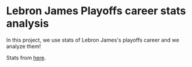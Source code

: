 # Lebron James Playoffs career stats analysis
In this project, we use stats of Lebron James's playoffs career and we analyze them!

Stats from [here](https://www.basketball-reference.com/).
